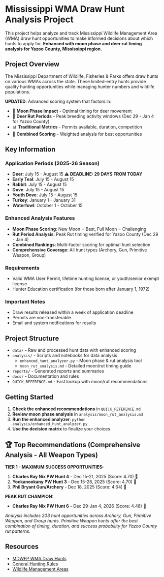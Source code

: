 # Mississippi WMA Draw Hunt Analysis Project

This project helps analyze and track Mississippi Wildlife Management Area (WMA) draw hunt opportunities to make informed decisions about which hunts to apply for. **Enhanced with moon phase and deer rut timing analysis for Yazoo County, Mississippi region.**

## Project Overview

The Mississippi Department of Wildlife, Fisheries & Parks offers draw hunts on various WMAs across the state. These limited-entry hunts provide quality hunting opportunities while managing hunter numbers and wildlife populations.

**UPDATED**: Advanced scoring system that factors in:
- 🌙 **Moon Phase Impact** - Optimal timing for deer movement
- 🦌 **Deer Rut Periods** - Peak breeding activity windows (Dec 29 - Jan 4 for Yazoo County)
- 📊 **Traditional Metrics** - Permits available, duration, competition
- 🎯 **Combined Scoring** - Weighted analysis for best opportunities

## Key Information

### Application Periods (2025-26 Season)
- **Deer**: July 15 - August 15 ⚠️ **DEADLINE: 29 DAYS FROM TODAY**
- **Early Teal**: July 15 - August 15
- **Rabbit**: July 15 - August 15
- **Dove**: July 15 - August 15
- **Youth Dove**: July 15 - August 15
- **Turkey**: January 1 - January 31
- **Waterfowl**: October 1 - October 15

### Enhanced Analysis Features
- **Moon Phase Scoring**: New Moon = Best, Full Moon = Challenging
- **Rut Period Analysis**: Peak Rut timing verified for Yazoo County (Dec 29 - Jan 4)
- **Combined Rankings**: Multi-factor scoring for optimal hunt selection
- **Comprehensive Coverage**: All hunt types (Archery, Gun, Primitive Weapon, Group)

### Requirements
- Valid WMA User Permit, lifetime hunting license, or youth/senior exempt license
- Hunter Education certification (for those born after January 1, 1972)

### Important Notes
- Draw results released within a week of application deadline
- Permits are non-transferable
- Email and system notifications for results

## Project Structure

- `data/` - Raw and processed hunt data with enhanced scoring
- `analysis/` - Scripts and notebooks for data analysis
  - `enhanced_hunt_analyzer.py` - Moon phase & rut analysis tool
  - `moon_rut_analysis.md` - Detailed moon/rut timing guide
- `reports/` - Generated reports and summaries
- `docs/` - Documentation and rules
- `QUICK_REFERENCE.md` - Fast lookup with moon/rut recommendations

## Getting Started

1. **Check the enhanced recommendations** in `QUICK_REFERENCE.md`
2. **Review moon phase analysis** in `analysis/moon_rut_analysis.md`  
3. **Run the enhanced analyzer**: `python analysis/enhanced_hunt_analyzer.py`
4. **Use the decision matrix** to finalize your choices

## 🏆 Top Recommendations (Comprehensive Analysis - All Weapon Types)

**TIER 1 - MAXIMUM SUCCESS OPPORTUNITIES:**
1. **Charles Ray Nix PW Hunt 4** - Dec 15-21, 2025 (Score: 4.70) 🥇
2. **Yockanookany PW Hunt 3** - Dec 15-28, 2025 (Score: 4.70) 🥇
3. **Phil Bryant Gun/Archery** - Dec 18, 2025 (Score: 4.64) 🥈

**PEAK RUT CHAMPION:**
- **Charles Ray Nix PW Hunt 6** - Dec 29-Jan 4, 2026 (Score: 4.48) 🦌

*Analysis includes 203 hunt opportunities across Archery, Gun, Primitive Weapon, and Group hunts. Primitive Weapon hunts offer the best combination of timing, duration, and success probability for Yazoo County rut patterns.*

## Resources

- [MDWFP WMA Draw Hunts](https://www.mdwfp.com/wildlife-hunting/wma-draw-hunts)
- [General Hunting Rules](https://www.mdwfp.com/wildlife-hunting/general-hunting-rules-regulations)
- [Wildlife Management Areas](https://www.mdwfp.com/wildlife-hunting/wildlife-management-areas)
